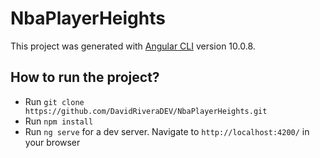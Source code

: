 # NbaPlayerHeights

This project was generated with [Angular CLI](https://github.com/angular/angular-cli) version 10.0.8.

## How to run the project?

* Run `git clone  https://github.com/DavidRiveraDEV/NbaPlayerHeights.git`
* Run `npm install`
* Run `ng serve` for a dev server. Navigate to `http://localhost:4200/` in your browser
